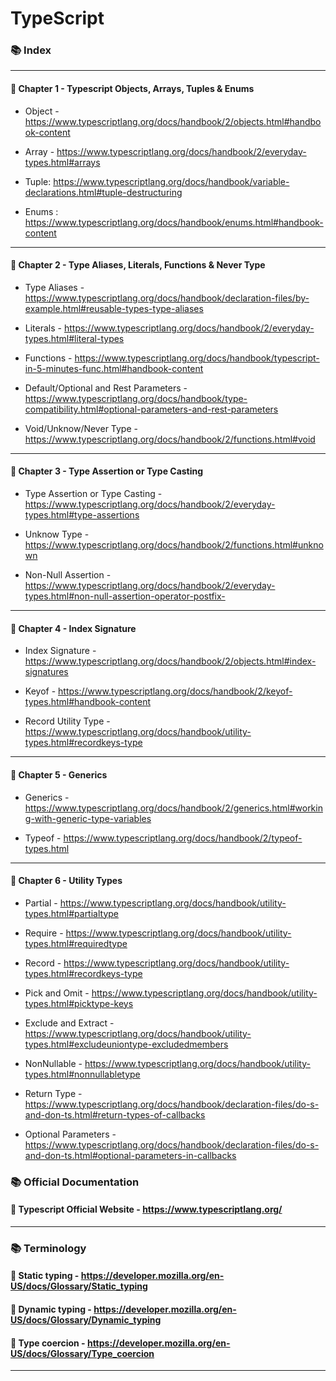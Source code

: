 # TypeScript

### 📚 Index
---

#### 🚩 Chapter 1 - Typescript Objects, Arrays, Tuples & Enums

- Object - https://www.typescriptlang.org/docs/handbook/2/objects.html#handbook-content

- Array - https://www.typescriptlang.org/docs/handbook/2/everyday-types.html#arrays

- Tuple: https://www.typescriptlang.org/docs/handbook/variable-declarations.html#tuple-destructuring

- Enums : https://www.typescriptlang.org/docs/handbook/enums.html#handbook-content

---

#### 🚩 Chapter 2 - Type Aliases, Literals, Functions & Never Type

- Type Aliases - https://www.typescriptlang.org/docs/handbook/declaration-files/by-example.html#reusable-types-type-aliases

- Literals - https://www.typescriptlang.org/docs/handbook/2/everyday-types.html#literal-types

- Functions - https://www.typescriptlang.org/docs/handbook/typescript-in-5-minutes-func.html#handbook-content

- Default/Optional and Rest Parameters - https://www.typescriptlang.org/docs/handbook/type-compatibility.html#optional-parameters-and-rest-parameters

- Void/Unknow/Never Type - https://www.typescriptlang.org/docs/handbook/2/functions.html#void

---

#### 🚩 Chapter 3 - Type Assertion or Type Casting

- Type Assertion or Type Casting - https://www.typescriptlang.org/docs/handbook/2/everyday-types.html#type-assertions

- Unknow Type - https://www.typescriptlang.org/docs/handbook/2/functions.html#unknown

- Non-Null Assertion - https://www.typescriptlang.org/docs/handbook/2/everyday-types.html#non-null-assertion-operator-postfix-

---

#### 🚩 Chapter 4 - Index Signature

- Index Signature - https://www.typescriptlang.org/docs/handbook/2/objects.html#index-signatures

- Keyof - https://www.typescriptlang.org/docs/handbook/2/keyof-types.html#handbook-content

- Record Utility Type - https://www.typescriptlang.org/docs/handbook/utility-types.html#recordkeys-type

---

#### 🚩 Chapter 5 - Generics

- Generics - https://www.typescriptlang.org/docs/handbook/2/generics.html#working-with-generic-type-variables

- Typeof - https://www.typescriptlang.org/docs/handbook/2/typeof-types.html

---

#### 🚩 Chapter 6 - Utility Types

- Partial - https://www.typescriptlang.org/docs/handbook/utility-types.html#partialtype

- Require - https://www.typescriptlang.org/docs/handbook/utility-types.html#requiredtype

- Record - https://www.typescriptlang.org/docs/handbook/utility-types.html#recordkeys-type

- Pick and Omit - https://www.typescriptlang.org/docs/handbook/utility-types.html#picktype-keys

- Exclude and Extract - https://www.typescriptlang.org/docs/handbook/utility-types.html#excludeuniontype-excludedmembers

- NonNullable - https://www.typescriptlang.org/docs/handbook/utility-types.html#nonnullabletype

- Return Type - https://www.typescriptlang.org/docs/handbook/declaration-files/do-s-and-don-ts.html#return-types-of-callbacks

- Optional Parameters - https://www.typescriptlang.org/docs/handbook/declaration-files/do-s-and-don-ts.html#optional-parameters-in-callbacks

### 📚 Official Documentation

####  🔗  Typescript Official Website - https://www.typescriptlang.org/

---

### 📚 Terminology

#### 🔗  Static typing - https://developer.mozilla.org/en-US/docs/Glossary/Static_typing

#### 🔗  Dynamic typing - https://developer.mozilla.org/en-US/docs/Glossary/Dynamic_typing

#### 🔗  Type coercion - https://developer.mozilla.org/en-US/docs/Glossary/Type_coercion

---
